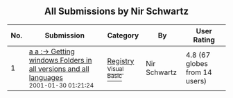 ﻿<div align="center">

## All Submissions by Nir Schwartz

</div>

No.  | Submission | Category | By   | User Rating
---- | ---------- | -------- | ---- | -----------
1 | [a a :\-\> Getting windows Folders in all versions and all languages<br /><sup>2001-01-30 01:21:24</sup>](https://github.com/Planet-Source-Code/nir-schwartz-a-a-getting-windows-folders-in-all-versions-and-all-languages__1-14808) | [Registry<br /><sup>Visual Basic</sup>](../ByCategory/registry__1-36.md) | Nir Schwartz | 4.8 (67 globes from 14 users)
